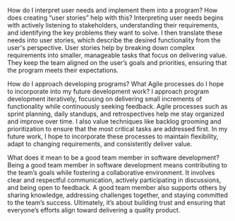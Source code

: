 How do I interpret user needs and implement them into a program? How does creating “user stories” help with this?
Interpreting user needs begins with actively listening to stakeholders, understanding their requirements, and identifying the key problems they want to solve. I then translate these needs into user stories, which describe the desired functionality from the user's perspective. User stories help by breaking down complex requirements into smaller, manageable tasks that focus on delivering value. They keep the team aligned on the user’s goals and priorities, ensuring that the program meets their expectations.

How do I approach developing programs? What Agile processes do I hope to incorporate into my future development work?
I approach program development iteratively, focusing on delivering small increments of functionality while continuously seeking feedback. Agile processes such as sprint planning, daily standups, and retrospectives help me stay organized and improve over time. I also value techniques like backlog grooming and prioritization to ensure that the most critical tasks are addressed first. In my future work, I hope to incorporate these processes to maintain flexibility, adapt to changing requirements, and consistently deliver value.

What does it mean to be a good team member in software development?
Being a good team member in software development means contributing to the team’s goals while fostering a collaborative environment. It involves clear and respectful communication, actively participating in discussions, and being open to feedback. A good team member also supports others by sharing knowledge, addressing challenges together, and staying committed to the team’s success. Ultimately, it’s about building trust and ensuring that everyone’s efforts align toward delivering a quality product.
